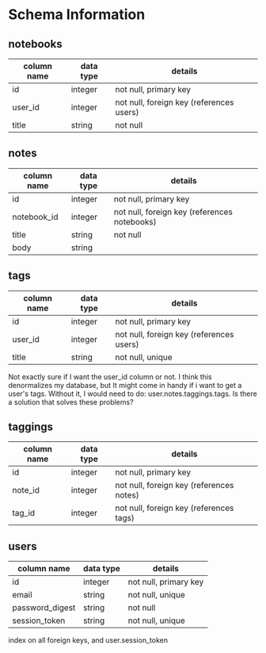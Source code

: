 # Schema Information

## notebooks
column name | data type | details
------------|-----------|-----------------------
id          | integer   | not null, primary key
user_id     | integer   | not null, foreign key (references users)
title       | string    | not null

## notes
column name | data type | details
------------|-----------|-----------------------
id          | integer   | not null, primary key
notebook_id | integer   | not null, foreign key (references notebooks)
title       | string    | not null
body        | string    |

## tags
column name | data type | details
------------|-----------|-----------------------
id          | integer   | not null, primary key
user_id     | integer   | not null, foreign key (references users)
title       | string    | not null, unique


Not exactly sure if I want the user_id column or not. I think this denormalizes
my database, but It might come in handy if i want to get a user's tags. Without
it, I would need to do: user.notes.taggings.tags. Is there a solution that solves
these problems?

## taggings
column name | data type | details
------------|-----------|-----------------------
id          | integer   | not null, primary key
note_id     | integer   | not null, foreign key (references notes)
tag_id      | integer   | not null, foreign key (references tags)

## users
column name     | data type | details
----------------|-----------|-----------------------
id              | integer   | not null, primary key
email           | string    | not null, unique
password_digest | string    | not null
session_token   | string    | not null, unique


index on all foreign keys, and user.session_token
